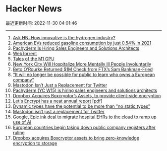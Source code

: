 # Hacker News

最近更新时间: 2022-11-30 04:01:46

--- 
1. [Ask HN: How innovative is the hydrogen industry?](https://news.ycombinator.com/item?id=33789397) 
2. [American EVs reduced gasoline consumption by just 0.54% in 2021](https://arstechnica.com/cars/2022/11/american-evs-reduced-gasoline-consumption-by-just-0-54-in-2021/) 
3. [Pachyderm Is Hiring Sales Engineers and Solutions Architects](https://www.pachyderm.com/careers/) 
4. [WebTorrent](https://webtorrent.io/faq) 
5. [Tales of the M1 GPU](https://asahilinux.org/2022/11/tales-of-the-m1-gpu/) 
6. [New York City Will Hospitalize More Mentally Ill People Involuntarily](https://www.nytimes.com/2022/11/29/nyregion/nyc-mentally-ill-involuntary-custody.html) 
7. [Beto O’Rourke Returned $1M Check from FTX’s Sam Bankman-Fried](https://www.texastribune.org/2022/11/29/beto-orourke-sam-bankman-fried-ftx/) 
8. [“It will no longer be possible for public to learn who owns a European company”](https://twitter.com/pevchikh/status/1597588206874157058) 
9. [Mastodon Isn’t Just a Replacement for Twitter](https://www.noemamag.com/mastodon-isnt-just-a-replacement-for-twitter/) 
10. [Pachyderm (YC W15) is hiring sales engineers and solutions architects](https://www.pachyderm.com/careers/) 
11. [Dropbox Acquires Boxcryptor’s Assets, to provide client-side encryption](https://www.boxcryptor.com/en/blog/post/new-chapter-with-dropbox/) 
12. [Let's Encrypt has a neat annual report [pdf]](https://www.abetterinternet.org/documents/2022-ISRG-Annual-Report.pdf) 
13. [Dynamic types have the potential to be more than "no static types"](https://buttondown.email/hillelwayne/archive/i-am-disappointed-by-dynamic-typing/) 
14. [Mastodon isn’t just a replacement for Twitter](https://www.noemamag.com/mastodon-isnt-just-a-replacement-for-twitter/) 
15. [Google, Epic ink deal to migrate hospital EHRs to the cloud to ramp up use of AI](https://www.fiercehealthcare.com/health-tech/google-epic-ink-deal-migrate-hospital-ehrs-cloud-ramp-use-ai-analytics) 
16. [European countries begin taking down public company registers after ruling](https://www.ft.com/content/e4b31a4e-a79d-40f7-8a19-c1e451a95c4b) 
17. [Dropbox acquires Boxcryptor assets to bring zero-knowledge encryption to storage](https://techcrunch.com/2022/11/29/dropbox-acquires-boxcryptor-assets-to-bring-zero-knowledge-encryption-to-file-storage/) 
